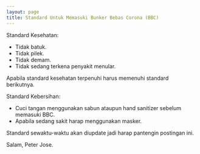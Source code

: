 ```yaml
---
layout: page
title: Standard Untuk Memasuki Bunker Bebas Corona (BBC)
---
```

Standard Kesehatan:
- Tidak batuk.
- Tidak pilek.
- Tidak demam.
- Tidak sedang terkena penyakit menular.

Apabila standard kesehatan terpenuhi harus memenuhi standard berikutnya.

Standard Kebersihan:
- Cuci tangan menggunakan sabun ataupun hand sanitizer sebelum memasuki BBC.
- Apabila sedang sakit harap menggunakan masker.

Standard sewaktu-waktu akan diupdate jadi harap pantengin postingan ini.

Salam,
Peter Jose.
